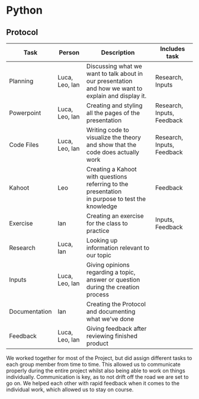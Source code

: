 # Python

## Protocol


| Task              | Person            | Description                                                                                             | Includes task              |
|-------------------|-------------------|---------------------------------------------------------------------------------------------------------|----------------------------|
| Planning           | Luca, Leo, Ian  | Discussing what we want to talk about in our presentation <br> and how we want to explain and display it. | Research, Inputs           |
| Powerpoint        | Luca, Leo, Ian  | Creating and styling all the pages of the presentation                                                    | Research, Inputs, Feedback |
| Code Files        | Luca, Leo, Ian  | Writing code to visualize the theory and show that the code does actually work                            | Research, Inputs, Feedback |
| Kahoot            | Leo             | Creating a Kahoot with questions referring to the presentation <br>  in purpose to test the knowledge     | Feedback                   |
| Exercise          | Ian             | Creating an exercise for the class to practice                                                     | Inputs, Feedback           |
| Research          | Luca, Ian       | Looking up information relevant to our topic                                                   |                            |
| Inputs            | Luca, Leo, Ian  | Giving opinions regarding a topic, answer or question during the creation process                              |                            |
| Documentation     | Ian             | Creating the Protocol and documenting what we've done                                                       |                            |
| Feedback          | Luca, Leo, Ian  | Giving feedback after reviewing finished product                                                             |                            |

We worked together for most of the Project, but did assign different tasks to each group member from time to time. This allowed us to communicate properly during the entire project whilst also being able to work on things individually. Communication is key, as to not drift off the road we are set to go on. We helped each other with rapid feedback when it comes to the individual work, which allowed us to stay on course.
